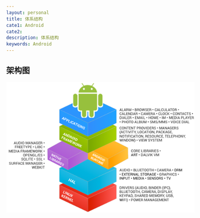 ```yaml
---
layout: personal
title: 体系结构
cate1: Android
cate2: 
description: 体系结构
keywords: Android
---
```


## 架构图

![Android stack](/images/wiki/android-stack.png)


